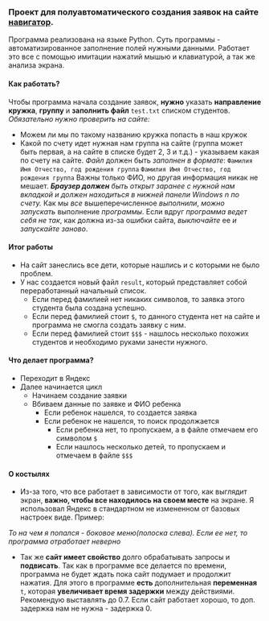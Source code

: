 ### Проект для полуавтоматического создания заявок на сайте [навигатор](https://админка82.навигатор.дети/admin/#requests).
Программа реализована на языке Python. Суть программы - автоматизированное заполнение полей нужными данными. Работает это все с помощью имитации нажатий мышью и клавиатурой, а так же анализа экрана.

#### Как работать?
Чтобы программа начала создание заявок, <b>нужно</b> указать <b>направление кружка</b>, <b>группу</b> и <b>заполнить файл</b> `test.txt` списком студентов.
*Обязательно нужно проверить на сайте:*
- Можем ли мы по такому названию кружка попасть в наш кружок 
- Какой по счету идет нужная нам группа на сайте (группа может быть первая, а на сайте в списке будет 2, 3 и т.д.) - указываем какая по счету на сайте.
*Файл* должен быть *заполнен в формате*:
`Фамилия Имя Отчество, год рождения группа`
`Фамилия Имя Отчество, год рождения группа`
Важны только ФИО, но другая информация никак не мешает.
*<b>Браузер должен</b> быть открыт заранее с нужной нам вкладкой и должен находиться в нижней панели Windows n по счету.*
Как мы *все* вышеперечисленное *выполнили*, *можно запускать* выполнение *программы*.
Если вдруг *программа ведет себя не так*, как должна из-за ошибки сайта, *выключайте* ее *и запускайте заново*.

#### Итог работы
- На сайт занеслись все дети, которые нашлись и с которыми не было проблем.
- У нас создается новый файл `result`, который представляет собой переработанный начальный список.
	- Если перед фамилией нет никаких символов, то заявка этого студента была создана успешно.
	- Если перед фамилией стоит `$`, то данного студента нет на сайте и программа не смогла создать заявку с ним.
	- Если перед фамилией стоит `$$$` - нашлось несколько похожих студентов и необходимо руками занести нужного.

#### Что делает программа?
- Переходит в Яндекс
- Далее начинается цикл
	- Начинаем создание заявки
	- Вбиваем данные по заявке и ФИО ребенка
		- Если ребенок нашелся, то создается заявка
		- Если ребенок не нашелся, то поиск продолжается
			- Если ребенка нет, то пропускаем, а в файле отмечаем его символом `$`
			- Если нашлось несколько детей, то пропускаем и отмечаем в файле `$$$`

#### О костылях
- Из-за того, что все работает в зависимости от того, как выглядит экран, <b>важно, чтобы все находилось на своем месте</b> на экране. Я использовал Яндекс в стандартном не измененном от базовых настроек виде.
Пример:

*То на чем я попался - боковое меню(полоска слева). Если ее нет, то программа отработает неверно*

- Так же <b>сайт имеет свойство</b> долго обрабатывать запросы и <b>подвисать</b>. Так как в программе все делается по времени, программа не будет ждать пока сайт подумает и продолжит нажатия. Для этого в программе <b>есть</b> дополнительная <b>переменная</b> `t`, которая <b>увеличивает время задержки</b> между действиями. Рекомендую выставлять до 0.7. Если сайт работает хорошо, то доп. задержка нам не нужна - задержка 0.
